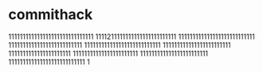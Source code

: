 # commithack
111111111111111111111111111111
1111211111111111111111111111
111111111111111111111111111
11111111111111111111111111
111111111111111111111111111
111111111111111111111111
1111111111111111111111
11111111111111111111111
111111111111111111111111
111111111111111111111111111
1
